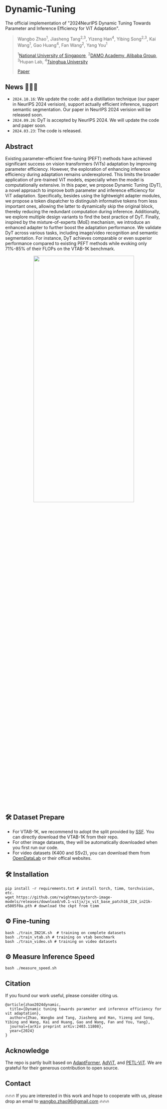 # Dynamic-Tuning

The official implementation of "2024NeurIPS Dynamic Tuning Towards Parameter and Inference Efficiency for ViT Adaptation".

> Wangbo Zhao<sup>1</sup>, Jiasheng Tang<sup>2,3</sup>,  Yizeng Han<sup>4</sup>, Yibing Song<sup>2,3</sup>, Kai Wang<sup>1</sup>, Gao Huang<sup>4</sup>, Fan Wang<sup>2</sup>, Yang You<sup>1</sup>
>
> <sup>1</sup>[National University of Singapore](https://www.nus.edu.sg/), <sup>2</sup>[DAMO Academy, Alibaba Group](https://damo.alibaba.com/?language=zh), <sup>3</sup>Hupan Lab, <sup>4</sup>[Tsinghua University](https://www.tsinghua.edu.cn/)
>
>  [Paper](https://arxiv.org/abs/2403.11808)


## News 🚀🚀🚀
- `2024.10.16`: We update the code: add a distillation technique (our paper in NeurIPS 2024 verision), support actually efficient inference, support semantic segmentation. Our paper in NeurIPS 2024 verision will be released soon.
- `2024.09.26`: DyT is accepted by NeurIPS 2024. We will update the code and paper soon.
- `2024.03.23`: The code is released.

## Abstract
Existing parameter-efficient fine-tuning (PEFT) methods have achieved significant success on vision transformers (ViTs) adaptation by improving parameter efficiency. However, the exploration of enhancing inference efficiency during adaptation remains underexplored. This limits the broader application of pre-trained ViT models, especially when the model is computationally extensive. In this paper, we propose Dynamic Tuning (DyT), a novel approach to improve both parameter and inference efficiency for ViT adaptation. Specifically, besides using the lightweight adapter modules, we propose a token dispatcher to distinguish informative tokens from less important ones, allowing the latter to dynamically skip the original block, thereby reducing the redundant computation during inference. Additionally, we explore multiple design variants to find the best practice of DyT. Finally, inspired by the mixture-of-experts (MoE) mechanism, we introduce an enhanced adapter to further boost the adaptation performance. We validate DyT across various tasks, including image/video recognition and semantic segmentation. For instance, DyT achieves comparable or even superior performance compared to existing PEFT methods while evoking only 71%-85% of their FLOPs on the VTAB-1K benchmark.
<p align="center">
<img src="https://github.com/NUS-HPC-AI-Lab/Dynamic-Tuning/assets/56866854/b957598b-1e22-438d-9fe0-4b1317501c61" width=80% height=45%
class="center">

## 🛠 Dataset Prepare
- For VTAB-1K, we recommend to adopt the split provided by [SSF](https://github.com/dongzelian/SSF). You can directly download the VTAB-1K from their repo.
- For other image datasets, they will be automatically downloaded when you first run our code.
- For video datasets (K400 and SSv2), you can download them from [OpenDataLab](https://opendatalab.org.cn/OpenMMLab/Kinetics-400) or their offical websites.

## 🛠 Installation
```
pip install -r requirements.txt # install torch, timm, torchvision, etc.
wget https://github.com/rwightman/pytorch-image-models/releases/download/v0.1-vitjx/jx_vit_base_patch16_224_in21k-e5005f0a.pth # download the ckpt from timm
```

## ⚙️ Fine-tuning
```
bash ./train_IN21K.sh  # training on complete datasets
bash ./train_vtab.sh # training on vtab benchmark
bash ./train_video.sh # training on video datasets
```

## ⚙️ Measure Inference Speed
```
bash ./measure_speed.sh
```

## Citation
If you found our work useful, please consider citing us.
```
@article{zhao2024dynamic,
  title={Dynamic tuning towards parameter and inference efficiency for vit adaptation},
  author={Zhao, Wangbo and Tang, Jiasheng and Han, Yizeng and Song, Yibing and Wang, Kai and Huang, Gao and Wang, Fan and You, Yang},
  journal={arXiv preprint arXiv:2403.11808},
  year={2024}
}
```


## Acknowledge
The repo is partly built based on [AdaptFormer](https://github.com/ShoufaChen/AdaptFormer), [AdViT](https://github.com/MengLcool/AdaViT), and [PETL-ViT](https://github.com/JieShibo/PETL-ViT). We are grateful for their generous contribution to open source.


## Contact
🔥🔥🔥 If you are interested in this work and hope to cooperate with us, please drop an email to wangbo.zhao96@gmail.com 🔥🔥🔥
